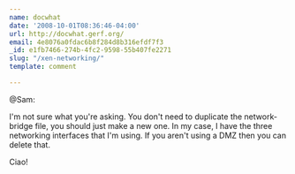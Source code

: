```yaml
---
name: docwhat
date: '2008-10-01T08:36:46-04:00'
url: http://docwhat.gerf.org/
email: 4e8076a0fdac6b8f284d8b316efdf7f3
_id: e1fb7466-274b-4fc2-9598-55b407fe2271
slug: "/xen-networking/"
template: comment

---
```


@Sam:

I'm not sure what you're asking.  You don't need to duplicate the network-bridge file, you should just make a new one.  In my case, I have the three networking interfaces that I'm using.  If you aren't using a DMZ then you can delete that.

Ciao!
